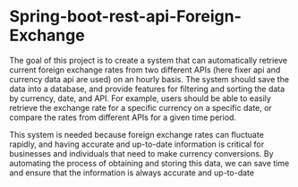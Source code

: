 # Spring-boot-rest-api-Foreign-Exchange
The goal of this project is to create a system that can automatically retrieve current foreign exchange rates from two different APIs (here fixer api and currency data api are used) on an hourly basis. The system should save the data into a database, and provide features for filtering and sorting the data by currency, date, and API. For example, users should be able to easily retrieve the exchange rate for a specific currency on a specific date, or compare the rates from different APIs for a given time period.

This system is needed because foreign exchange rates can fluctuate rapidly, and having accurate and up-to-date information is critical for businesses and individuals that need to make currency conversions. By automating the process of obtaining and storing this data, we can save time and ensure that the information is always accurate and up-to-date
